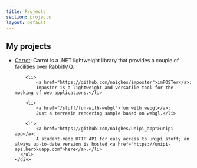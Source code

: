 ```yaml
---
title: Projects
section: projects
layout: default
---
```


<div class="hfeed">

  <div class="hentry post project-batch-title">
    <h2>My projects</h2>
  </div>

  <div class="hentry post">
    <div class="entry-summary">
      <ul class="project-list">
        <li>
            <a href="https://github.com/naighes/carrot">Carrot</a>:
            Carrot is a .NET lightweight library that provides a couple of facilities over RabbitMQ.</li>

        <li>
            <a href="https://github.com/naighes/imposter">imPOSTer</a>:
            Imposter is a lightweight and versatile tool for the mocking of web applications.</li>

        <li>
            <a href="/stuff/fun-with-webgl">fun with webgl</a>:
            Just a terreain rendering sample based on webgl.</li>

        <li>
            <a href="https://github.com/naighes/unipi_app">unipi-app</a>:
            A student-made HTTP API for easy access to unipi stuff; an always up-to-date version is hosted <a href="https://unipi-api.herokuapp.com">here</a>.</li>
      </ul>
    </div>
  </div>

</div>
